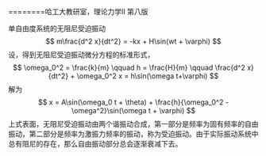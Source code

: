 ========哈工大教研室，理论力学II 第八版

单自由度系统的无阻尼受迫振动
$$
m\frac{d^2 x}{dt^2} = -kx + H\sin(wt + \varphi)
$$
设，得到无阻尼受迫振动微分方程的标准形式，
$$
\omega_0^2 = \frac{k}{m} \qquad h = \frac{H}{m} \qquad \frac{d^2 x}{dt^2} + \omega_0^2 x = h\sin(\omega t+\varphi)
$$
解为
$$
x = A\sin(\omega_0 t + \theta) + \frac{h}{\omega_0^2 - \omega^2}\sin(\omega t + \varphi)
$$
上式表面，无阻尼受迫振动由两个谐振动合成，第一部分是频率为固有频率的自由振动，第二部分是频率为激振力频率的振动，称为受迫振动。由于实际振动系统中总有阻尼的存在，那么自由振动部分总会逐渐衰减下去。